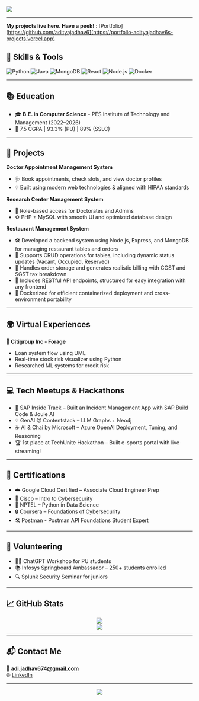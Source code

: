 <img src="https://capsule-render.vercel.app/api?type=waving&color=0:6dd5ed,100:2193b0&height=200&section=header&text=Hey%20there!%20I'm%20Aditya%20Jadhav&fontSize=30&fontColor=ffffff&animation=fadeIn" />

<p align="center">

---

**My projects live here. Have a peek!** : [Portfolio](https://github.com/adityajadhav6](https://portfolio-adityajadhav6s-projects.vercel.app)


## 🔧 Skills & Tools

![Python](https://img.shields.io/badge/Python-3776AB?style=for-the-badge&logo=python&logoColor=white)
![Java](https://img.shields.io/badge/Java-ED8B00?style=for-the-badge&logo=java&logoColor=white)
![MongoDB](https://img.shields.io/badge/MongoDB-4EA94B?style=for-the-badge&logo=mongodb&logoColor=white)
![React](https://img.shields.io/badge/React-20232A?style=for-the-badge&logo=react&logoColor=61DAFB)
![Node.js](https://img.shields.io/badge/Node.js-339933?style=for-the-badge&logo=nodedotjs&logoColor=white)
![Docker](https://img.shields.io/badge/Docker-2496ED?style=for-the-badge&logo=docker&logoColor=white)

---

## 📚 Education

- 🎓 **B.E. in Computer Science** - PES Institute of Technology and Management (2022–2026)
- 🏅 7.5 CGPA | 93.3% (PU) | 89% (SSLC)

---

## 🚀 Projects

**Doctor Appointment Management System**  
- 🩺 Book appointments, check slots, and view doctor profiles  
- 💡 Built using modern web technologies & aligned with HIPAA standards

**Research Center Management System**  
- 📘 Role-based access for Doctorates and Admins  
- ⚙️ PHP + MySQL with smooth UI and optimized database design

**Restaurant Management System**  
- 🛠️ Developed a backend system using Node.js, Express, and MongoDB for managing restaurant tables and orders  
- 🔁 Supports CRUD operations for tables, including dynamic status updates (Vacant, Occupied, Reserved)  
- 🧾 Handles order storage and generates realistic billing with CGST and SGST tax breakdown  
- 🔗 Includes RESTful API endpoints, structured for easy integration with any frontend  
- 🐳 Dockerized for efficient containerized deployment and cross-environment portability

---

## 🌍 Virtual Experiences

**💼 Citigroup Inc - Forage**  
- Loan system flow using UML  
- Real-time stock risk visualizer using Python  
- Researched ML systems for credit risk

---

## 💻 Tech Meetups & Hackathons

- 🧠 SAP Inside Track – Built an Incident Management App with SAP Build Code & Joule AI  
- 💡 GenAI @ Contentstack – LLM Graphs + Neo4j  
- ☕ AI & Chai by Microsoft – Azure OpenAI Deployment, Tuning, and Reasoning  
- 🏆 1st place at TechUnite Hackathon – Built e-sports portal with live streaming!

---

## 📜 Certifications

- ☁️ Google Cloud Certified – Associate Cloud Engineer Prep  
- 🔐 Cisco – Intro to Cybersecurity  
- 🐍 NPTEL – Python in Data Science  
- 🔒 Coursera – Foundations of Cybersecurity
- 🛠️ Postman - Postman API Foundations Student Expert

---

## 🤝 Volunteering

- 👩‍🏫 ChatGPT Workshop for PU students  
- 📚 Infosys Springboard Ambassador – 250+ students enrolled  
- 🔍 Splunk Security Seminar for juniors

---

## 📈 GitHub Stats

<p align="center">
  <img src="https://github-readme-stats.vercel.app/api?username=adityajadhav6&show_icons=true&theme=tokyonight" />
  <br />
  <img src="https://streak-stats.demolab.com?user=adityajadhav6&theme=highcontrast" />
</p>

---

## 📬 Contact Me

📧 **adi.jadhav674@gmail.com**  
🌐 [LinkedIn](http://www.linkedin.com/in/aditya-s-jadhav-422814259/) 

---

<p align="center">
  <img src="https://quotes-github-readme.vercel.app/api?type=horizontal&theme=radical" />
</p>
